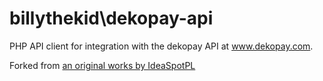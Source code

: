 # billythekid\dekopay-api

PHP API client for integration with the dekopay API at www.dekopay.com.

Forked from [an original works by IdeaSpotPL](https://github.com/IdeaSpotPL/DekoPayApi) 
